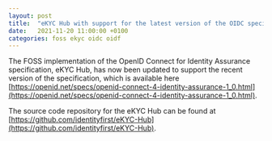 ```yaml
---
layout: post
title:  "eKYC Hub with support for the latest version of the OIDC specification"
date:   2021-11-20 11:00:00 +0100
categories: foss ekyc oidc oidf
---
```

The FOSS implementation of the OpenID Connect for Identity Assurance specification, eKYC Hub, has now been updated to support the recent version of the specification, which is available here [https://openid.net/specs/openid-connect-4-identity-assurance-1_0.html](https://openid.net/specs/openid-connect-4-identity-assurance-1_0.html).

The source code repository for the eKYC Hub can be found at [https://github.com/identityfirst/eKYC-Hub](https://github.com/identityfirst/eKYC-Hub).
